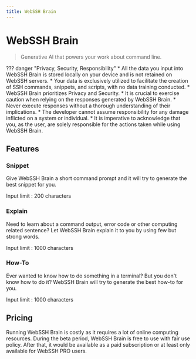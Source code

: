 ```yaml
---
title: WebSSH Brain
---
```


# WebSSH Brain
> Generative AI that powers your work about command line.

??? danger "Privacy, Security, Responsibility"
    * All the data you input into WebSSH Brain is stored locally on your device and is not retained on WebSSH servers. 
    * Your data is exclusively utilized to facilitate the creation of SSH commands, snippets, and scripts, with no data training conducted.
    * WebSSH Brain prioritizes Privacy and Security.
    * It is crucial to exercise caution when relying on the responses generated by WebSSH Brain. 
    * Never execute responses without a thorough understanding of their implications. 
    * The developer cannot assume responsibility for any damage inflicted on a system or individual. 
    * It is imperative to acknowledge that you, as the user, are solely responsible for the actions taken while using WebSSH Brain.

## Features
### Snippet
Give WebSSH Brain a short command prompt and it will try to generate the best snippet for you.

Input limit : 200 characters

### Explain
Need to learn about a command output, error code or other computing related sentence?
Let WebSSH Brain explain it to you by using few but strong words.

Input limit : 1000 characters

### How-To
Ever wanted to know how to do something in a terminal? But you don't know how to do it?
WebSSH Brain will try to generate the best how-to for you.

Input limit : 1000 characters

## Pricing
Running WebSSH Brain is costly as it requires a lot of online computing resources.
During the beta period, WebSSH Brain is free to use with fair use policy.
After that, it would be available as a paid subscription or at least only available for WebSSH PRO users.